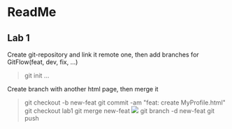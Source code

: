 # ReadMe

## Lab 1
Create git-repository and link it remote one, then add branches for GitFlow(feat, dev, fix, ...)
>git init
...

Create branch with another html page, then merge it
>git checkout -b new-feat
>git commit -am "feat: create MyProfile.html"
>git checkout lab1
>git merge new-feat
>**![](https://lh3.googleusercontent.com/VNI6xzvA5M3IMoLWRoA-dP1NeeXJOuQHmVeDmQDMLA-zWAluYp1G_7bevAtmn6H4vdlWfxP9V-TEdZgNEx9omzAMgMqwwHpRprGMjO0O8dBWCZqt8UYeavNbC-2J2oP5gqGzzthiIUNcCZE3EPWZIpJWa1Xs32rK14qjHG2WPA1D6dkqXAV_GIJHOw)**
>git branch -d new-feat
>git push


